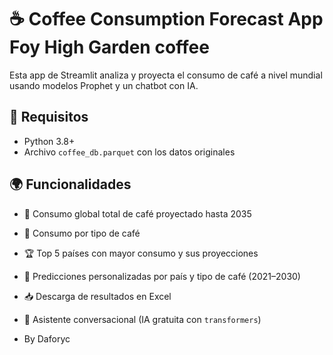 # ☕ Coffee Consumption Forecast App Foy High Garden coffee

Esta app de Streamlit analiza y proyecta el consumo de café a nivel mundial usando modelos Prophet y un chatbot con IA.

## 🧾 Requisitos

- Python 3.8+
- Archivo `coffee_db.parquet` con los datos originales

## 🌍 Funcionalidades

- 🔢 Consumo global total de café proyectado hasta 2035
- 🌿 Consumo por tipo de café 
- 🏆 Top 5 países con mayor consumo y sus proyecciones
- 🔮 Predicciones personalizadas por país y tipo de café (2021–2030)
- 📥 Descarga de resultados en Excel
- 💬 Asistente conversacional (IA gratuita con `transformers`)

- By Daforyc

